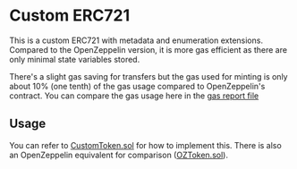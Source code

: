 # Custom ERC721
This is a custom ERC721 with metadata and enumeration extensions. Compared to the OpenZeppelin version, it is more gas efficient as there are only minimal state variables stored. 

There's a slight gas saving for transfers but the gas used for minting is only about 10% (one tenth) of the gas usage compared to OpenZeppelin's contract. You can compare the gas usage here in the [gas report file](https://github.com/swylye/custom_erc721_hardhat/blob/main/gas-report.txt)

## Usage
You can refer to [CustomToken.sol](https://github.com/swylye/custom_erc721_hardhat/blob/main/contracts/test/CustomToken.sol) for how to implement this. There is also an OpenZeppelin equivalent for comparison ([OZToken.sol](https://github.com/swylye/custom_erc721_hardhat/blob/main/contracts/test/OZToken.sol)).
